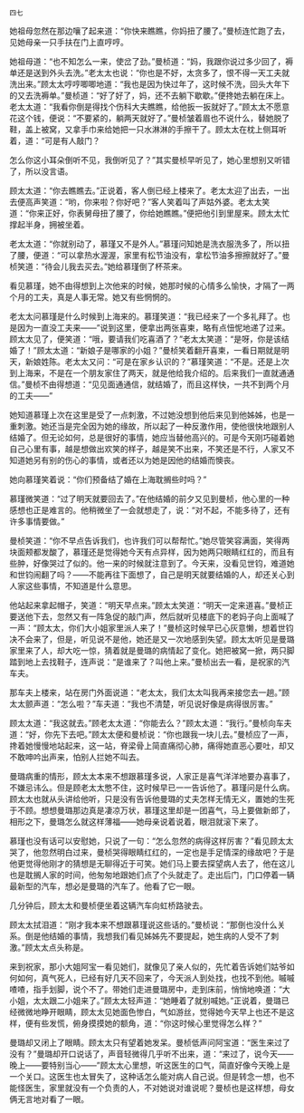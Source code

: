     四七 

   她祖母忽然在那边嚷了起来道：“你快来瞧瞧，你妈扭了腰了。”曼桢连忙跑了去，见她母亲一只手扶在门上直哼哼。

   她祖母道：“也不知怎么一来，使岔了劲。”曼桢道：“妈，我跟你说过多少回了，褥单还是送到外头去洗。”老太太也说：“你也是不好，太贪多了，恨不得一天工夫就洗出来。”顾太太哼哼唧唧地道：“我也是因为快过年了，这时候不洗，回头大年下的又去洗褥单。”曼桢道：“好了好了，妈，还不去躺下歇歇。”便搀她去躺在床上。老太太道：“我看你倒是得找个伤科大夫瞧瞧，给他扳一扳就好了。”顾太太不愿意花这个钱，便说：“不要紧的，躺两天就好了。”曼桢皱着眉也不说什么，替她脱了鞋，盖上被窝，又拿手巾来给她把一只水淋淋的手擦干了。顾太太在枕上侧耳听着，道：“可是有人敲门？

   怎么你这小耳朵倒听不见，我倒听见了？”其实曼桢早听见了，她心里想别又听错了，所以没言语。

   顾太太道：“你去瞧瞧去。”正说着，客人倒已经上楼来了。老太太迎了出去，一出去便高声笑道：“哟，你来啦？你好吧？”客人笑着叫了声姑外婆。老太太笑道：“你来正好，你表舅母扭了腰了，你给她瞧瞧。”便把他引到里屋来。顾太太忙撑起半身，拥被坐着。

   老太太道：“你就别动了，慕瑾又不是外人。”慕瑾问知她是洗衣服洗多了，所以扭了腰，便道：“可以拿热水渥渥，家里有松节油没有，拿松节油多擦擦就好了。”曼桢笑道：“待会儿我去买去。”她给慕瑾倒了杯茶来。

   看见慕瑾，她不由得想到上次他来的时候，她那时候的心情多么愉快，才隔了一两个月的工夫，真是人事无常。她又有些惘惘的。

   老太太问慕瑾是什么时候到上海来的。慕瑾笑道：“我已经来了一个多礼拜了。也是因为一直没工夫来——”说到这里，便拿出两张喜柬，略有点忸怩地递了过来。顾太太见了，便笑道：“哦，要请我们吃喜酒了？”老太太笑道：“是呀，你是该结婚了！”顾太太道：“新娘子是哪家的小姐？”曼桢笑着翻开喜柬，一看日期就是明天，新娘姓陈。老太太又问：“可是在家乡认识的？”慕瑾笑道：“不是。还是上次到上海来，不是在一个朋友家住了两天，就是他给我介绍的。后来我们一直就通通信。”曼桢不由得想道：“见见面通通信，就结婚了，而且这样快，一共不到两个月的工夫——”

   她知道慕瑾上次在这里是受了一点刺激，不过她没想到他后来见到他姊姊，也是一重刺激。她还当是完全因为她的缘故，所以起了一种反激作用，使他很快地跟别人结婚了。但无论如何，总是很好的事情，她应当替他高兴的。可是今天刚巧碰着她自己心里有事，越是想做出欢笑的样子，越是笑不出来，不笑还是不行，人家又不知道她另有别的伤心的事情，或者还以为她是因他的结婚而懊丧。

   她向慕瑾笑着说：“你们预备结了婚在上海耽搁些时吗？”

   慕瑾微笑道：“过了明天就要回去了。”在他结婚的前夕又见到曼桢，他心里的一种感想也正是难言的。他稍微坐了一会就想走了，说：“对不起，不能多待了，还有许多事情要做。”

   曼桢笑道：“你不早点告诉我们，也许我们可以帮帮忙。”她尽管笑容满面，笑得两块面颊都发酸了，慕瑾还是觉得她今天有点异样，因为她两只眼睛红红的，而且有些肿，好像哭过了似的。他一来的时候就注意到了。今天来，没看见世钧，难道她和世钧闹翻了吗？——不能再往下面想了，自己是明天就要结婚的人，却还关心到人家这些事情，不知道是什么意思。

   他站起来拿起帽子，笑道：“明天早点来。”顾太太笑道：“明天一定来道喜。”曼桢正要送他下去，忽然又有一阵急促的敲门声，然后就听见楼底下的老妈子向上面喊了一声：“顾太太，你们大小姐家里派人来了！”曼桢这时候早已心灰意懒，想着世钧决不会来了，但是，听见说不是他，她还是又一次地感到失望。顾太太听见是曼璐家里来了人，却大吃一惊，猜着就是曼璐的病情起了变化。她把被窝一掀，两只脚踏到地上去找鞋子，连声说：“是谁来了？叫他上来。”曼桢出去一看，是祝家的汽车夫。

   那车夫上楼来，站在房门外面说道：“老太太，我们太太叫我再来接您去一趟。”顾太太颤声道：“怎么啦？”车夫道：“我也不清楚，听见说好像是病得很厉害。”

   顾太太道：“我这就去。”顾老太太道：“你能去么？”顾太太道：“我行。”曼桢向车夫道：“好，你先下去吧。”顾太太便和曼桢说：“你也跟我一块儿去。”曼桢应了一声，搀着她慢慢地站起来，这一站，脊梁骨上简直痛彻心肺，痛得她直恶心要吐，却又不敢呻吟出声来，怕别人拦她不叫去。

   曼璐病重的情形，顾太太本来不想跟慕瑾多说，人家正是喜气洋洋地要办喜事了，不嫌忌讳么。但是顾老太太憋不住，这时候早已一一告诉他了。慕瑾问是什么病。顾太太也就从头讲给他听，只是没有告诉他曼璐的丈夫怎样无情无义，置她的生死于不顾。想想曼璐那边真是凄凉万状，慕瑾这里却是一团喜气，马上要做新郎了，相形之下，曼璐怎么就这样薄福——她母亲说着说着，眼泪就滚下来了。

   慕瑾也没有话可以安慰她，只说了一句：“怎么忽然的病得这样厉害？”看见顾太太哭了，他忽然明白过来，曼桢哭得眼睛红红的，一定也是手足情深的缘故吧？于是他更觉得他刚才的猜想是无聊得近于可笑。她们马上要去探望病人去了，他在这儿也是耽搁人家的时间，他匆匆地跟她们点了个头就走了。走出后门，门口停着一辆最新型的汽车，想必是曼璐的汽车了。他看了它一眼。

   几分钟后，顾太太和曼桢便坐着这辆汽车向虹桥路驶去。

   顾太太拭泪道：“刚才我本来不想跟慕瑾说这些话的。”曼桢说：“那倒也没什么关系。倒是他结婚的事情，我想我们看见姊姊先不要提起，她生病的人受不了刺激。”顾太太点头称是。

   来到祝家，那小大姐阿宝一看见她们，就像见了亲人似的，先忙着告诉她们姑爷如何如何，真气死人，已经有好几天不回来了，今天派人到处找，也找不到他。嘁嘁喳喳，指手划脚，说个不了。带她们走进曼璐房中，走到床前，悄悄地唤道：“大小姐，太太跟二小姐来了。”顾太太轻声道：“她睡着了就别喊她。”正说着，曼璐已经微微地睁开眼睛，顾太太见她面色惨白，气如游丝，觉得她今天早上也还不是这样，便有些发慌，俯身摸摸她的额角，道：“你这时候心里觉得怎么样？”

   曼璐却又闭上了眼睛。顾太太只有望着她发呆。曼桢低声问阿宝道：“医生来过了没有？”曼璐却开口说话了，声音轻微得几乎听不出来，道：“来过了，说今天——晚上——要特别当心——”顾太太心里想，听这医生的口气，简直好像今天晚上是一个关口。这医生也太冒失了，这种话怎么能对病人自己说。但是转念一想，也不能怪医生，家里就没有一个负责的人，不对她说对谁说呢？曼桢也是这样想，母女俩无言地对看了一眼。

